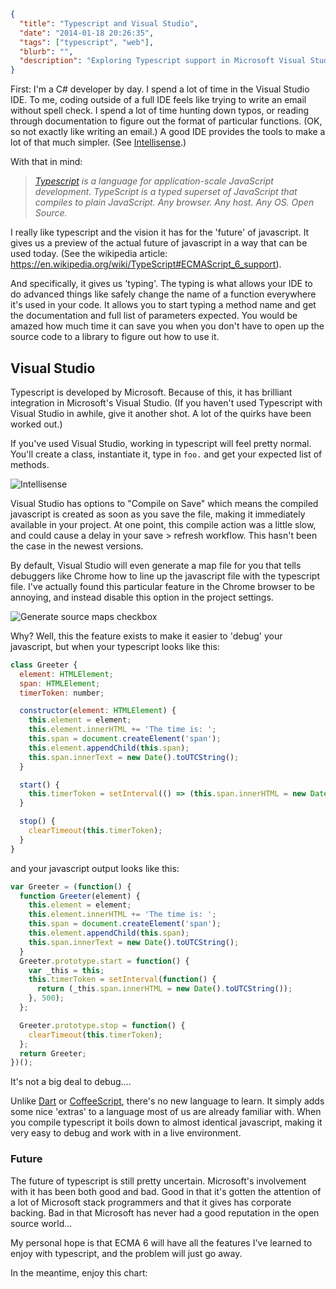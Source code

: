 ```json
{
  "title": "Typescript and Visual Studio",
  "date": "2014-01-18 20:26:35",
  "tags": ["typescript", "web"],
  "blurb": "",
  "description": "Exploring Typescript support in Microsoft Visual Studio"
}
```

First: I'm a C# developer by day. I spend a lot of time in the Visual Studio IDE. To me, coding outside of a full IDE feels like trying to write an email without spell check. I spend a lot of time hunting down typos, or reading through documentation to figure out the format of particular functions. (OK, so not exactly like writing an email.) A good IDE provides the tools to make a lot of that much simpler. (See [Intellisense](https://en.wikipedia.org/wiki/Intelligent_code_completion).)

With that in mind:

> <cite>[Typescript](https://www.typescriptlang.org) is a language for application-scale JavaScript development. TypeScript is a typed superset of JavaScript that compiles to plain JavaScript. Any browser. Any host. Any OS. Open Source.</cite>

<!-- more -->

I really like typescript and the vision it has for the 'future' of javascript. It gives us a preview of the actual future of javascript in a way that can be used today. (See the wikipedia article: https://en.wikipedia.org/wiki/TypeScript#ECMAScript_6_support).

And specifically, it gives us 'typing'. The typing is what allows your IDE to do advanced things like safely change the name of a function everywhere it's used in your code. It allows you to start typing a method name and get the documentation and full list of parameters expected. You would be amazed how much time it can save you when you don't have to open up the source code to a library to figure out how to use it.

## Visual Studio

Typescript is developed by Microsoft. Because of this, it has brilliant integration in Microsoft's Visual Studio. (If you haven't used Typescript with Visual Studio in awhile, give it another shot. A lot of the quirks have been worked out.)

If you've used Visual Studio, working in typescript will feel pretty normal. You'll create a class, instantiate it, type in `foo.` and get your expected list of methods.

<div>
  <img src="/img/ts_intellisense.png" title="Intellisense" />
</div>

Visual Studio has options to "Compile on Save" which means the compiled javascript is created as soon as you save the file, making it immediately available in your project. At one point, this compile action was a little slow, and could cause a delay in your save > refresh workflow. This hasn't been the case in the newest versions.

By default, Visual Studio will even generate a map file for you that tells debuggers like Chrome how to line up the javascript file with the typescript file. I've actually found this particular feature in the Chrome browser to be annoying, and instead disable this option in the project settings.

<div>
  <img src="/img/ts_sourcemaps.png" title="Generate source maps checkbox" />
</div>

Why? Well, this the feature exists to make it easier to 'debug' your javascript, but when your typescript looks like this:

```javascript
class Greeter {
  element: HTMLElement;
  span: HTMLElement;
  timerToken: number;

  constructor(element: HTMLElement) {
    this.element = element;
    this.element.innerHTML += 'The time is: ';
    this.span = document.createElement('span');
    this.element.appendChild(this.span);
    this.span.innerText = new Date().toUTCString();
  }

  start() {
    this.timerToken = setInterval(() => (this.span.innerHTML = new Date().toUTCString()), 500);
  }

  stop() {
    clearTimeout(this.timerToken);
  }
}
```

and your javascript output looks like this:

```javascript
var Greeter = (function() {
  function Greeter(element) {
    this.element = element;
    this.element.innerHTML += 'The time is: ';
    this.span = document.createElement('span');
    this.element.appendChild(this.span);
    this.span.innerText = new Date().toUTCString();
  }
  Greeter.prototype.start = function() {
    var _this = this;
    this.timerToken = setInterval(function() {
      return (_this.span.innerHTML = new Date().toUTCString());
    }, 500);
  };

  Greeter.prototype.stop = function() {
    clearTimeout(this.timerToken);
  };
  return Greeter;
})();
```

It's not a big deal to debug....

Unlike [Dart](https://www.dartlang.org) or [CoffeeScript](https://coffeescript.org/), there's no new language to learn. It simply adds some nice 'extras' to a language most of us are already familiar with. When you compile typescript it boils down to almost identical javascript, making it very easy to debug and work with in a live environment.

### Future

The future of typescript is still pretty uncertain. Microsoft's involvement with it has been both good and bad. Good in that it's gotten the attention of a lot of Microsoft stack programmers and that it gives has corporate backing. Bad in that Microsoft has never had a good reputation in the open source world...

My personal hope is that ECMA 6 will have all the features I've learned to enjoy with typescript, and the problem will just go away.

In the meantime, enjoy this chart:

<script type="text/javascript" src="//www.google.com/trends/embed.js?hl=en-US&q=typescript,+coffeescript&cmpt=q&content=1&cid=TIMESERIES_GRAPH_0&export=5&w=500&h=330"></script>
